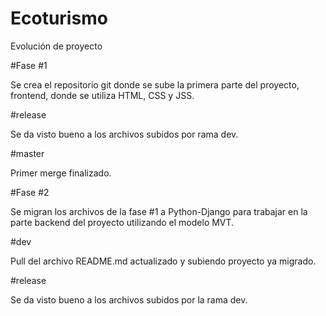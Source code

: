 # Ecoturismo
Evolución de proyecto


#Fase #1

Se crea el repositorio git donde se sube la primera parte del proyecto, frontend, donde se utiliza HTML, CSS y JSS.


#release

Se da visto bueno a los archivos subidos por rama dev.


#master

Primer merge finalizado.


#Fase #2

Se migran los archivos de la fase #1 a Python-Django para trabajar en la parte backend del proyecto utilizando el modelo MVT. 


#dev

Pull del archivo README.md actualizado y subiendo proyecto ya migrado.

#release

Se da visto bueno a los archivos subidos por la rama dev.